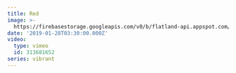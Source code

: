 ```yaml
---
title: Red
image: >-
  https://firebasestorage.googleapis.com/v0/b/flatland-api.appspot.com/o/sermons%2FScreen%20Shot%202019-01-28%20at%208.36.58%20AM.png?alt=media&token=cc3e0577-d6c4-408c-a366-aaefc65720ef
date: '2019-01-28T03:30:00.000Z'
video:
  type: vimeo
  id: 313681652
series: vibrant
---
```


